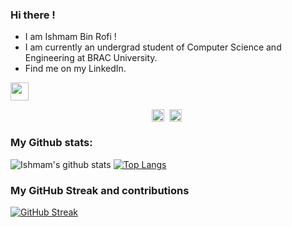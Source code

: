 ### Hi there !
- I am Ishmam Bin Rofi ! 
- I am currently an undergrad student of Computer Science and Engineering at BRAC University.
- Find me on my LinkedIn.
<img src="https://github.com/TheDudeThatCode/TheDudeThatCode/blob/master/Assets/Hi.gif" width="29px">
<p align="center">
<a href="https://twitter.com/ishmam_rafi" target="blank"><img align="center" src="https://cdn.jsdelivr.net/npm/simple-icons@3.0.1/icons/twitter.svg" alt="ishmam_rafi" height="20" width="20" /></a>&nbsp;
<a href="https://www.linkedin.com/in/ishmam-bin-rofi-a18758243/" target="blank"><img align="center" src="https://cdn.jsdelivr.net/npm/simple-icons@3.0.1/icons/linkedin.svg" alt="Ishmam Bin Rofi" height="20" width="20" /></a>&nbsp;
</p>

### My Github stats:
![Ishmam's github stats](https://github-readme-stats.vercel.app/api?username=ishmam-br10&show_icons=true&title_color=ffc857&icon_color=8ac926&text_color=daf7dc&bg_color=151515&hide=["stars"])
[![Top Langs](https://github-readme-stats.vercel.app/api/top-langs/?username=ishmam-br10&layout=compact&text_color=daf7dc&bg_color=151515)](https://github.com/anuraghazra/github-readme-stats)

### My GitHub Streak and contributions
[![GitHub Streak](https://streak-stats.demolab.com/?user=ishmam-br10)](https://git.io/streak-stats)
